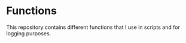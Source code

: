 # Functions

This repository contains different functions that I use in scripts
and for logging purposes.


